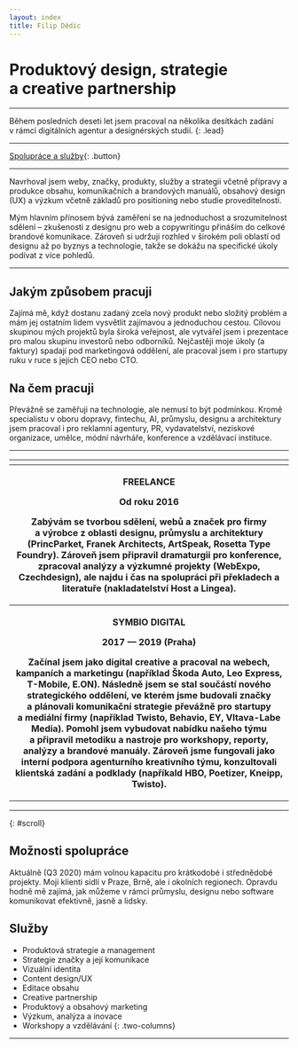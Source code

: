 ```yaml
---
layout: index
title: Filip Dědic
---
```

# Produktový design, strategie a&nbsp;creative partnership

***

Během posledních deseti let jsem pracoval na několika desítkách zadání v&nbsp;rámci digitálních agentur a&nbsp;designérských studií.
{: .lead}

***

[Spolupráce a služby](/#scroll){: .button}

***

Navrhoval jsem weby, značky, produkty, služby a&nbsp;strategii včetně přípravy a produkce obsahu, komunikačních a&nbsp;brandových manuálů, obsahový design (UX) a&nbsp;výzkum včetně základů pro positioning nebo studie proveditelnosti.

Mým hlavním přínosem bývá zaměření se na jednoduchost a&nbsp;srozumitelnost sdělení – zkušenosti z&nbsp;designu pro web a&nbsp;copywritingu přináším do celkové brandové komunikace. Zároveň si udržuji rozhled v&nbsp;širokém poli oblastí od designu až po byznys a&nbsp;technologie, takže se dokážu na specifické úkoly podívat z&nbsp;více pohledů.

***

## Jakým způsobem pracuji
Zajímá mě, když dostanu zadaný zcela nový produkt nebo složitý problém a mám jej ostatním lidem vysvětlit zajímavou a&nbsp;jednoduchou cestou. Cílovou skupinou mých projektů byla široká veřejnost, ale vytvářel jsem i prezentace pro malou skupinu investorů nebo odborníků. Nejčastěji moje úkoly (a faktury) spadají pod marketingová oddělení, ale pracoval jsem i&nbsp;pro startupy ruku v ruce s&nbsp;jejich CEO nebo CTO.

## Na čem pracuji
Převážně se zaměřuji na technologie, ale nemusí to být podmínkou. Kromě specialistu v oboru dopravy, fintechu, AI, průmyslu, designu a&nbsp;architektury jsem pracoval i&nbsp;pro reklamní agentury, PR, vydavatelství, neziskové organizace, umělce, módní návrháře, konference a&nbsp;vzdělávací instituce.

***

<table cellspacing="0">
  <tbody>
    <tr>
      <th>
      </th>
    </tr>
    <tr>
      <th>
        <p>FREELANCE</p>
        <p>Od roku 2016</p>
        <p>Zabývám se tvorbou sdělení, webů a značek pro firmy a&nbsp;výrobce z oblasti designu, průmyslu a architektury (PrincParket, Franek Architects, ArtSpeak, Rosetta Type Foundry). Zároveň jsem připravil dramaturgii pro konference, zpracoval analýzy a výzkumné projekty (WebExpo, Czechdesign), ale najdu i čas na spolupráci při překladech a literatuře (nakladatelství Host a Lingea).</p>
      </th>
    </tr>
    <tr>
      <th>
        <p>SYMBIO DIGITAL</p>
        <p>2017 — 2019 (Praha)</p>
        <p>Začínal jsem jako digital creative a pracoval na webech, kampaních a marketingu (například Škoda Auto, Leo Express, T-Mobile, E.ON). Následně jsem se stal součástí nového strategického oddělení, ve kterém jsme budovali značky a&nbsp;plánovali komunikační strategie převážně pro startupy a&nbsp;mediální firmy (například Twisto, Behavio, EY, Vltava-Labe Media). Pomohl jsem vybudovat nabídku našeho týmu a&nbsp;připravil metodiku a&nbsp;nastroje pro workshopy, reporty, analýzy a brandové manuály. Zároveň jsme fungovali jako interní podpora agenturního kreativního týmu, konzultovali klientská zadání a&nbsp;podklady (napříkald HBO, Poetizer, Kneipp, Twisto).</p>
      </th>
    </tr>
  </tbody>
</table>

***
{: #scroll}

## Možnosti spolupráce
Aktuálně (Q3 2020) mám volnou kapacitu pro krátkodobé i&nbsp;střednědobé projekty. Moji klienti sídlí v&nbsp;Praze, Brně, ale i&nbsp;okolních regionech. Opravdu hodně mě zajímá, jak můžeme v&nbsp;rámci průmyslu, designu nebo software komunikovat efektivně, jasně a&nbsp;lidsky.

## Služby
- Produktová strategie a&nbsp;management
- Strategie značky a&nbsp;její komunikace
- Vizuální identita
- Content design/UX
- Editace obsahu
- Creative partnership
- Produktový a&nbsp;obsahový marketing
- Výzkum, analýza a&nbsp;inovace
- Workshopy a&nbsp;vzdělávání
{: .two-columns}

***
